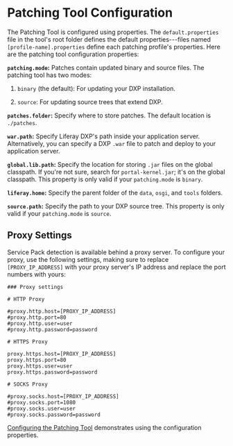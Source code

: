 # Patching Tool Configuration

The Patching Tool is configured using properties. The `default.properties` file in the tool's root folder defines the default properties---files named `[profile-name].properties` define each patching profile's properties. Here are the patching tool configuration properties: 

**`patching.mode`:** Patches contain updated binary and source files. The patching tool has two modes:

1. `binary` (the default): For updating your DXP installation. 

2. `source`: For updating source trees that extend DXP. 

**`patches.folder`:** Specify where to store patches. The default location is `./patches`. 

**`war.path`:** Specify Liferay DXP's path inside your application server. Alternatively, you can specify a DXP `.war` file to patch and deploy to your application server. 

**`global.lib.path`:** Specify the location for storing `.jar` files on the global classpath. If you're not sure, search for `portal-kernel.jar`; it's on the global classpath. This property is only valid if your `patching.mode` is `binary`. 

**`liferay.home`:** Specify the parent folder of the `data`, `osgi`, and `tools` folders.

**`source.path`:** Specify the path to your DXP source tree. This property is only valid if your `patching.mode` is `source`. 

## Proxy Settings

Service Pack detection is available behind a proxy server. To configure your proxy, use the following settings, making sure to replace `[PROXY_IP_ADDRESS]` with your proxy server's IP address and replace the port numbers with yours: 

```properties
### Proxy settings

# HTTP Proxy

#proxy.http.host=[PROXY_IP_ADDRESS]
#proxy.http.port=80
#proxy.http.user=user
#proxy.http.password=password

# HTTPS Proxy

proxy.https.host=[PROXY_IP_ADDRESS]
proxy.https.port=80
proxy.https.user=user
proxy.https.password=password

# SOCKS Proxy

#proxy.socks.host=[PROXY_IP_ADDRESS]
#proxy.socks.port=1080
#proxy.socks.user=user
#proxy.socks.password=password
```

[Configuring the Patching Tool](/docs/7-2/deploy/-/knowledge_base/d/configuring-the-patching-tool) demonstrates using the configuration properties. 
